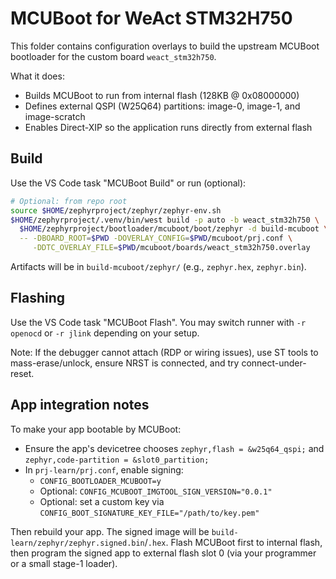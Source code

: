 # MCUBoot for WeAct STM32H750

This folder contains configuration overlays to build the upstream MCUBoot bootloader for the custom board `weact_stm32h750`.

What it does:
- Builds MCUBoot to run from internal flash (128KB @ 0x08000000)
- Defines external QSPI (W25Q64) partitions: image-0, image-1, and image-scratch
- Enables Direct-XIP so the application runs directly from external flash

## Build

Use the VS Code task "MCUBoot Build" or run (optional):

```sh
# Optional: from repo root
source $HOME/zephyrproject/zephyr/zephyr-env.sh
$HOME/zephyrproject/.venv/bin/west build -p auto -b weact_stm32h750 \
  $HOME/zephyrproject/bootloader/mcuboot/boot/zephyr -d build-mcuboot \
  -- -DBOARD_ROOT=$PWD -DOVERLAY_CONFIG=$PWD/mcuboot/prj.conf \
     -DDTC_OVERLAY_FILE=$PWD/mcuboot/boards/weact_stm32h750.overlay
```

Artifacts will be in `build-mcuboot/zephyr/` (e.g., `zephyr.hex`, `zephyr.bin`).

## Flashing

Use the VS Code task "MCUBoot Flash". You may switch runner with `-r openocd` or `-r jlink` depending on your setup.

Note: If the debugger cannot attach (RDP or wiring issues), use ST tools to mass-erase/unlock, ensure NRST is connected, and try connect-under-reset.

## App integration notes

To make your app bootable by MCUBoot:
- Ensure the app's devicetree chooses `zephyr,flash = &w25q64_qspi;` and `zephyr,code-partition = &slot0_partition;`
- In `prj-learn/prj.conf`, enable signing:
  - `CONFIG_BOOTLOADER_MCUBOOT=y`
  - Optional: `CONFIG_MCUBOOT_IMGTOOL_SIGN_VERSION="0.0.1"`
  - Optional: set a custom key via `CONFIG_BOOT_SIGNATURE_KEY_FILE="/path/to/key.pem"`

Then rebuild your app. The signed image will be `build-learn/zephyr/zephyr.signed.bin`/`.hex`. Flash MCUBoot first to internal flash, then program the signed app to external flash slot 0 (via your programmer or a small stage-1 loader).
